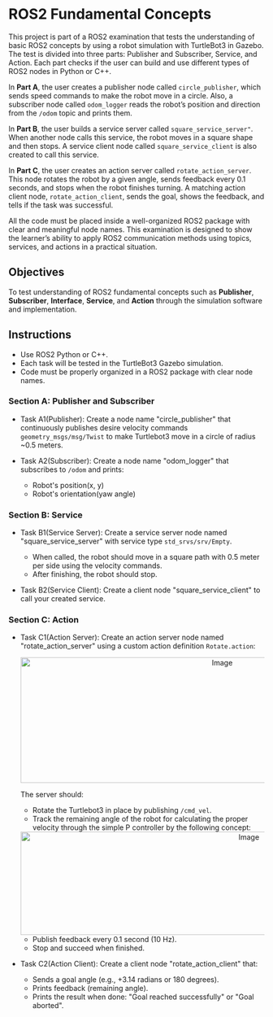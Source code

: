 # ROS2 Fundamental Concepts
This project is part of a ROS2 examination that tests the understanding of basic ROS2 concepts by using a robot simulation with TurtleBot3 in Gazebo. The test is divided into three parts: Publisher and Subscriber, Service, and Action. Each part checks if the user can build and use different types of ROS2 nodes in Python or C++.

In **Part A**, the user creates a publisher node called <code>circle_publisher</code>, which sends speed commands to make the robot move in a circle. Also, a subscriber node called <code>odom_logger</code> reads the robot’s position and direction from the <code>/odom</code> topic and prints them.

In **Part B**, the user builds a service server called <code>square_service_server"</code>. When another node calls this service, the robot moves in a square shape and then stops. A service client node called <code>square_service_client</code> is also created to call this service.

In **Part C**, the user creates an action server called <code>rotate_action_server</code>. This node rotates the robot by a given angle, sends feedback every 0.1 seconds, and stops when the robot finishes turning. A matching action client node, <code>rotate_action_client</code>, sends the goal, shows the feedback, and tells if the task was successful.

All the code must be placed inside a well-organized ROS2 package with clear and meaningful node names. This examination is designed to show the learner’s ability to apply ROS2 communication methods using topics, services, and actions in a practical situation.


## Objectives
To test understanding of ROS2 fundamental concepts such as **Publisher**, **Subscriber**, **Interface**, **Service**, and **Action** through the simulation software and implementation.


## Instructions
- Use ROS2 Python or C++.
- Each task will be tested in the TurtleBot3 Gazebo simulation.
- Code must be properly organized in a ROS2 package with clear node names.


### Section A: Publisher and Subscriber
- Task A1(Publisher): Create a node name "circle_publisher" that continuously publishes desire velocity commands <code>geometry_msgs/msg/Twist</code> to make Turtlebot3 move in a circle of radius ~0.5 meters.
  
- Task A2(Subscriber): Create a node name "odom_logger" that subscribes to <code>/odom</code> and prints:
  - Robot's position(x, y)
  - Robot's orientation(yaw angle)

### Section B: Service
- Task B1(Service Server): Create a service server node named "square_service_server" with service type <code>std_srvs/srv/Empty</code>.
  - When called, the robot should move in a square path with 0.5 meter per side using the velocity commands.
  - After finishing, the robot should stop.

- Task B2(Service Client): Create a client node "square_service_client" to call your created service.

### Section C: Action
- Task C1(Action Server): Create an action server node named "rotate_action_server" using a custom action definition <code>Rotate.action</code>:

  <div align="center">
    <img width="778" height="247" alt="Image" src="https://github.com/user-attachments/assets/1b30c016-2022-496b-987e-ab4d5b921492" />
  </div>

  The server should:
    - Rotate the Turtlebot3 in place by publishing <code>/cmd_vel</code>.
    - Track the remaining angle of the robot for calculating the proper velocity through the simple P controller by the following concept:

    <div align="center">
      <img width="883" height="203" alt="Image" src="https://github.com/user-attachments/assets/0a748a39-7e30-40d3-b022-c8047fb59118" />
    </div>

    - Publish feedback every 0.1 second (10 Hz).
    - Stop and succeed when finished.

- Task C2(Action Client): Create a client node "rotate_action_client" that:
  - Sends a goal angle (e.g., +3.14 radians or 180 degrees).
  - Prints feedback (remaining angle).
  - Prints the result when done: "Goal reached successfully" or "Goal aborted".